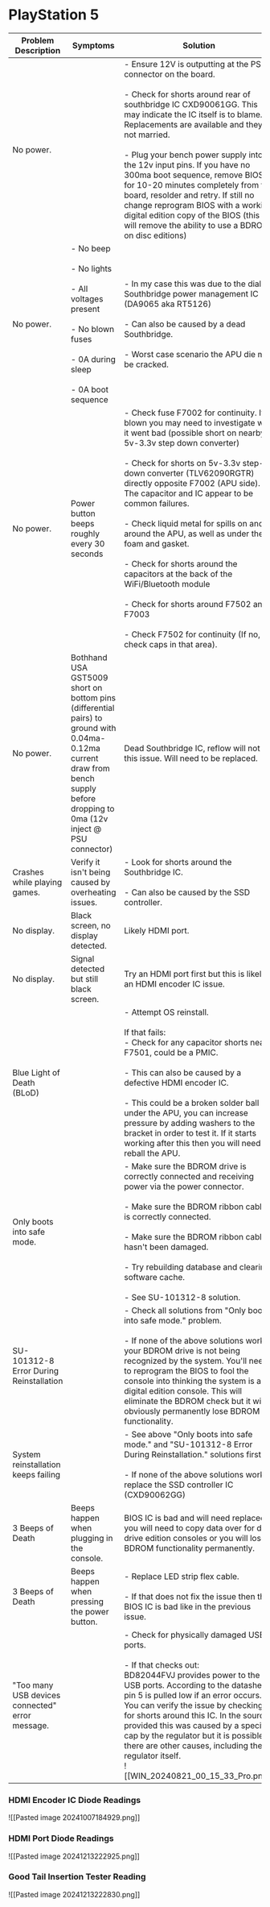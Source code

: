 # PlayStation 5

| Problem Description                             | Symptoms                                                                                                                                                                       | Solution                                                                                                                                                                                                                                                                                                                                                                                                                                                                                                                                                                                                                          | Source                                                                                                                                                                                                                                      |
| ----------------------------------------------- | ------------------------------------------------------------------------------------------------------------------------------------------------------------------------------ | --------------------------------------------------------------------------------------------------------------------------------------------------------------------------------------------------------------------------------------------------------------------------------------------------------------------------------------------------------------------------------------------------------------------------------------------------------------------------------------------------------------------------------------------------------------------------------------------------------------------------------- | ------------------------------------------------------------------------------------------------------------------------------------------------------------------------------------------------------------------------------------------- |
| No power.                                       |                                                                                                                                                                                | - Ensure 12V is outputting at the PSU connector  on the board.<br><br>- Check for shorts around rear of southbridge IC CXD90061GG. This may indicate the IC itself is to blame. Replacements are available and they're not married.<br><br>- Plug your bench power supply into the 12v input pins. If you have no 300ma boot sequence, remove BIOS IC for 10-20 minutes completely from the board, resolder and retry. If still no change reprogram BIOS with a working digital edition copy of the BIOS (this will remove the ability to use a BDROM on disc editions)                                                           | [Source](https://www.youtube.com/watch?v=jphoO6dQ4oo)                                                                                                                                                                                       |
| No  power.                                      | - No beep<br><br>- No lights<br><br>- All voltages present<br><br>- No blown fuses<br><br>- 0A during sleep<br><br>- 0A boot sequence                                          | - In my case this was due to the dialog Southbridge power management IC (DA9065 aka RT5126)<br><br>- Can also be caused by a dead Southbridge.<br><br>- Worst case scenario the APU die may be cracked.                                                                                                                                                                                                                                                                                                                                                                                                                           |                                                                                                                                                                                                                                             |
| No power.                                       | Power button beeps roughly every 30 seconds                                                                                                                                    | - Check fuse F7002 for continuity. If blown you may need to investigate why it went bad (possible short on nearby 5v-3.3v step down converter)<br><br>- Check for shorts on 5v-3.3v step-down converter (TLV62090RGTR) directly opposite F7002 (APU side). The capacitor and IC appear to be common failures.<br><br>- Check liquid metal for spills on and around the APU, as well as under the foam and gasket.<br><br>- Check for shorts around the capacitors at the back of the WiFi/Bluetooth module<br><br>- Check for shorts around F7502 and F7003<br><br>- Check F7502 for continuity (If no, check caps in that area). | [Source]([https://youtu.be/esV1bP4T-xI](https://youtu.be/esV1bP4T-xI))<br><br>[Source](https://old.repair.wiki/w/PlayStation_5)<br><br>[Source]([https://www.youtube.com/watch?v=qdyVjvUjfXo](https://www.youtube.com/watch?v=qdyVjvUjfXo)) |
| No power.                                       | Bothhand USA GST5009 short on bottom pins (differential pairs) to ground with 0.04ma-0.12ma current draw from bench supply before dropping to 0ma (12v inject @ PSU connector) | Dead Southbridge IC, reflow will not fix this issue. Will need to be replaced.                                                                                                                                                                                                                                                                                                                                                                                                                                                                                                                                                    | [Source](https://old.repair.wiki/w/PlayStation_5)                                                                                                                                                                                           |
| Crashes while playing games.<br>                | Verify it isn't being caused by overheating issues.                                                                                                                            | - Look for shorts around the Southbridge IC.<br><br>- Can also be caused by the SSD controller.                                                                                                                                                                                                                                                                                                                                                                                                                                                                                                                                   |                                                                                                                                                                                                                                             |
| No display.                                     | Black screen, no display detected.                                                                                                                                             | Likely HDMI port.                                                                                                                                                                                                                                                                                                                                                                                                                                                                                                                                                                                                                 |                                                                                                                                                                                                                                             |
| No display.                                     | Signal detected but still black screen.                                                                                                                                        | Try an HDMI port first but this is likely an HDMI encoder IC issue.                                                                                                                                                                                                                                                                                                                                                                                                                                                                                                                                                               |                                                                                                                                                                                                                                             |
| Blue Light of Death (BLoD)                      |                                                                                                                                                                                | - Attempt OS reinstall.<br><br>If that fails:<br>- Check for any capacitor shorts near F7501, could be a PMIC.<br><br>- This can also be caused by a defective HDMI encoder IC.<br><br>- This could be a broken solder ball under the APU, you can increase pressure by adding washers to the bracket in order to test it. If it starts working after this then you will need to reball the APU.                                                                                                                                                                                                                                  | [Source](https://old.repair.wiki/w/PlayStation_5)<br><br>[Source](https://www.youtube.com/watch?v=CkNV1TbwmYc&t=2379s)                                                                                                                      |
| Only boots into safe mode.                      |                                                                                                                                                                                | - Make sure the BDROM drive is correctly connected and receiving power via the power connector.<br><br>- Make sure the BDROM ribbon cable is correctly connected.<br><br>- Make sure the BDROM ribbon cable hasn't been damaged.<br><br>- Try rebuilding database and clearing software cache.<br><br>- See SU-101312-8 solution.                                                                                                                                                                                                                                                                                                 | [Source](https://old.repair.wiki/w/PlayStation_5)                                                                                                                                                                                           |
| SU-101312-8 Error During Reinstallation         |                                                                                                                                                                                | - Check all solutions from "Only boots into safe mode." problem.<br><br>- If none of the above solutions work, your BDROM drive is not being recognized by the system. You'll need to reprogram the BIOS to fool the console into thinking the system is a digital edition console. This will eliminate the BDROM check but it will obviously permanently lose BDROM functionality.                                                                                                                                                                                                                                               | [Source](https://old.repair.wiki/w/PlayStation_5)<br><br>[Source](https://youtu.be/Fy9ES-GHr7U)                                                                                                                                             |
| System reinstallation keeps failing             |                                                                                                                                                                                | - See above "Only boots into safe mode." and "SU-101312-8 Error During Reinstallation." solutions first.<br><br>- If none of the above solutions work, replace the SSD controller IC (CXD90062GG)                                                                                                                                                                                                                                                                                                                                                                                                                                 | [Source](https://old.repair.wiki/w/PlayStation_5)<br><br>[Source](https://www.youtube.com/watch?v=KAOZA7OIR0Q)                                                                                                                              |
| 3 Beeps of Death                                | Beeps happen when plugging in the console.                                                                                                                                     | BIOS IC is bad and will need replaced, you will need to copy data over for disk drive edition consoles or you will lose BDROM functionality permanently.                                                                                                                                                                                                                                                                                                                                                                                                                                                                          | [Source & Tutorial](https://www.youtube.com/watch?v=K6MzNTPWxm0)                                                                                                                                                                            |
| 3 Beeps of Death                                | Beeps happen when pressing the power button.                                                                                                                                   | - Replace LED strip flex cable.<br><br>- If that does not fix the issue then the BIOS IC is bad like in the previous issue.                                                                                                                                                                                                                                                                                                                                                                                                                                                                                                       | [Source & Tutorial](https://www.youtube.com/watch?v=K6MzNTPWxm0)                                                                                                                                                                            |
| "Too many USB devices connected" error message. |                                                                                                                                                                                | - Check for physically damaged USB ports.<br><br>- If that checks out:<br>BD82044FVJ provides power to the USB ports. According to the datasheet, pin 5 is pulled low if an error occurs. You can verify the issue by checking for shorts around this IC. In the source provided this was caused by a specific cap by the regulator but it is possible there are other causes, including the regulator itself.<br>![[WIN_20240821_00_15_33_Pro.png]]<br>                                                                                                                                                                          | [Source](https://old.repair.wiki/w/PlayStation_5)<br><br>[Datasheet](https://www.mouser.com/datasheet/2/348/bd82044fvj-e-1874107.pdf)                                                                                                       |

### HDMI Encoder IC Diode Readings

![[Pasted image 20241007184929.png]]

### HDMI Port Diode Readings

![[Pasted image 20241213222925.png]]

### Good Tail Insertion Tester Reading

![[Pasted image 20241213222830.png]]

